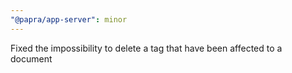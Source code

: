 ```yaml
---
"@papra/app-server": minor
---
```


Fixed the impossibility to delete a tag that have been affected to a document
